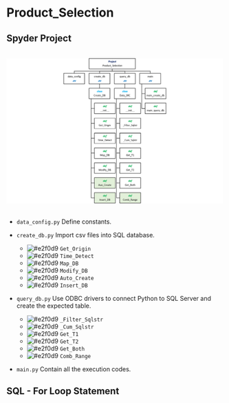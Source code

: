 # Product_Selection

## Spyder Project
<br>
<div align=center><img src="https://github.com/lclh813/Product_Selection/blob/master/0_Pic/P_0_Project_Structure.png"/></div>
<br>

- ```data_config.py``` Define constants.
- ```create_db.py``` Import csv files into SQL database.

  * ![#e2f0d9](https://placehold.it/15/e2f0d9/000000?text=+) ```Get_Origin```
  * ![#e2f0d9](https://placehold.it/15/e2f0d9/000000?text=+) ```Time_Detect```
  * ![#e2f0d9](https://placehold.it/15/e2f0d9/000000?text=+) ```Map_DB```
  * ![#e2f0d9](https://placehold.it/15/e2f0d9/000000?text=+) ```Modify_DB```
  * ![#e2f0d9](https://placehold.it/15/e2f0d9/000000?text=+) ```Auto_Create```
  * ![#e2f0d9](https://placehold.it/15/e2f0d9/000000?text=+) ```Insert_DB```
  
- ```query_db.py``` Use ODBC drivers to connect Python to SQL Server and create the expected table.

  * ![#e2f0d9](https://placehold.it/15/e2f0d9/000000?text=+) ```_Filter_Sqlstr```
  * ![#e2f0d9](https://placehold.it/15/e2f0d9/000000?text=+) ```_Cum_Sqlstr```
  * ![#e2f0d9](https://placehold.it/15/e2f0d9/000000?text=+) ```Get_T1```
  * ![#e2f0d9](https://placehold.it/15/e2f0d9/000000?text=+) ```Get_T2```
  * ![#e2f0d9](https://placehold.it/15/e2f0d9/000000?text=+) ```Get_Both```
  * ![#e2f0d9](https://placehold.it/15/e2f0d9/000000?text=+) ```Comb_Range```

- ```main.py``` Contain all the execution codes.

## SQL - For Loop Statement


